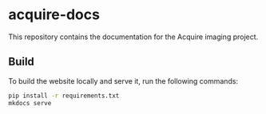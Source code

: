 # acquire-docs

This repository contains the documentation for the Acquire imaging project.

## Build

To build the website locally and serve it, run the following commands:

```bash
pip install -r requirements.txt
mkdocs serve
```

